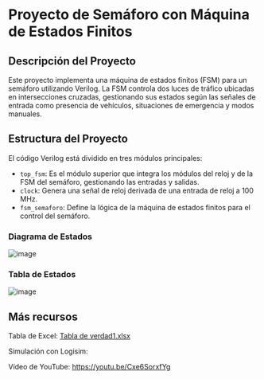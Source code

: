 # Proyecto de Semáforo con Máquina de Estados Finitos

## Descripción del Proyecto

Este proyecto implementa una máquina de estados finitos (FSM) para un semáforo utilizando Verilog. La FSM controla dos luces de tráfico ubicadas en intersecciones cruzadas, gestionando sus estados según las señales de entrada como presencia de vehículos, situaciones de emergencia y modos manuales.

## Estructura del Proyecto

El código Verilog está dividido en tres módulos principales:

- `top_fsm`: Es el módulo superior que integra los módulos del reloj y de la FSM del semáforo, gestionando las entradas y salidas.
- `clock`: Genera una señal de reloj derivada de una entrada de reloj a 100 MHz.
- `fsm_semaforo`: Define la lógica de la máquina de estados finitos para el control del semáforo.

### Diagrama de Estados

![image](https://github.com/nexbox09/Semaforo-FSM/assets/68700670/9022e8ec-5ace-4779-8f43-bb76e47ca309)


### Tabla de Estados

![image](https://github.com/nexbox09/Semaforo-FSM/assets/68700670/98a2c19e-2e52-4fd2-a4a0-48f02c178ad7)


## Más recursos

Tabla de Excel: [Tabla de verdad1.xlsx](https://github.com/nexbox09/Semaforo-FSM/files/15244862/Tabla.de.verdad1.xlsx)

Simulación con Logisim: 


Vídeo de YouTube: https://youtu.be/Cxe6SorxfYg
